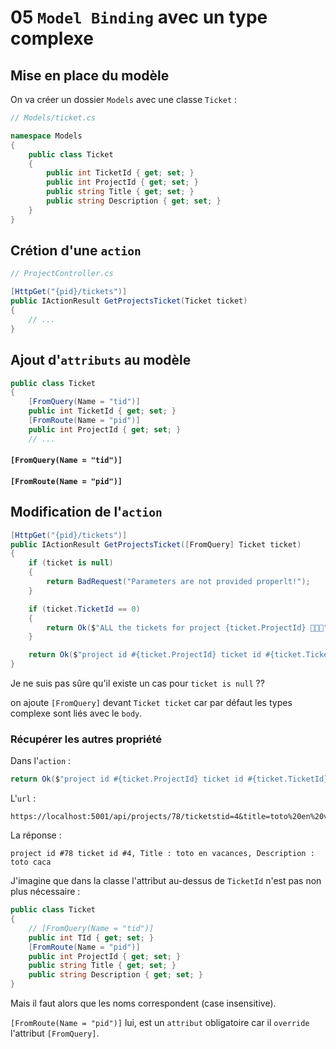# 05 `Model Binding` avec un type complexe

## Mise en place du modèle

On va créer un dossier `Models` avec une classe `Ticket` :

```cs
// Models/ticket.cs

namespace Models
{
    public class Ticket
    {
        public int TicketId { get; set; }
        public int ProjectId { get; set; }
        public string Title { get; set; }
        public string Description { get; set; }
    }
}
```



## Crétion d'une `action`

```cs
// ProjectController.cs

[HttpGet("{pid}/tickets")]
public IActionResult GetProjectsTicket(Ticket ticket)
{
    // ...
}
```



## Ajout d'`attributs` au modèle

```cs
public class Ticket
{
    [FromQuery(Name = "tid")]
    public int TicketId { get; set; }
    [FromRoute(Name = "pid")]
    public int ProjectId { get; set; }
    // ...
```

#### `[FromQuery(Name = "tid")]`

#### `[FromRoute(Name = "pid")]`



## Modification de l'`action`

```cs
[HttpGet("{pid}/tickets")]
public IActionResult GetProjectsTicket([FromQuery] Ticket ticket)
{
    if (ticket is null)
    {
        return BadRequest("Parameters are not provided properlt!");
    }

    if (ticket.TicketId == 0)
    {
        return Ok($"ALL the tickets for project {ticket.ProjectId} 🌈🌈🌈");
    }

    return Ok($"project id #{ticket.ProjectId} ticket id #{ticket.TicketId}");
}
```

Je ne suis pas sûre qu'il existe un cas pour `ticket is null` ??

on ajoute `[FromQuery]` devant `Ticket ticket` car par défaut les types complexe sont liés avec le `body`.

### Récupérer les autres propriété

Dans l'`action` :

```cs
return Ok($"project id #{ticket.ProjectId} ticket id #{ticket.TicketId}, Title : {ticket.Title}, Description : {ticket.Description}");
```

L'`url` :

```
https://localhost:5001/api/projects/78/ticketstid=4&title=toto%20en%20vacances&description=toto%20caca
```

La réponse :

```
project id #78 ticket id #4, Title : toto en vacances, Description : toto caca
```

J'imagine que dans la classe l'attribut au-dessus de `TicketId` n'est pas non plus nécessaire :

```cs
public class Ticket
{
    // [FromQuery(Name = "tid")]
    public int TId { get; set; }
    [FromRoute(Name = "pid")]
    public int ProjectId { get; set; }
    public string Title { get; set; }
    public string Description { get; set; }
}
```

Mais il faut alors que les noms correspondent (case insensitive).

`[FromRoute(Name = "pid")]` lui, est un `attribut` obligatoire car il `override` l'attribut `[FromQuery]`.

